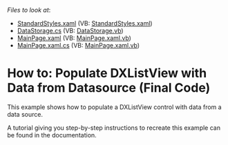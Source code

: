 <!-- default file list -->
*Files to look at*:

* [StandardStyles.xaml](./CS/DXListView_ex/Common/StandardStyles.xaml) (VB: [StandardStyles.xaml](./VB/DXListView_ex/Common/StandardStyles.xaml))
* [DataStorage.cs](./CS/DXListView_ex/Data/DataStorage.cs) (VB: [DataStorage.vb](./VB/DXListView_ex/Data/DataStorage.vb))
* [MainPage.xaml](./CS/DXListView_ex/MainPage.xaml) (VB: [MainPage.xaml.vb](./VB/DXListView_ex/MainPage.xaml.vb))
* [MainPage.xaml.cs](./CS/DXListView_ex/MainPage.xaml.cs) (VB: [MainPage.xaml.vb](./VB/DXListView_ex/MainPage.xaml.vb))
<!-- default file list end -->
# How to: Populate DXListView with Data from Datasource (Final Code)


<p>This example shows how to populate a DXListView control with data from a data source. </p><p>A tutorial giving you step-by-step instructions to recreate this example can be found in the documentation.</p><br />


<br/>


